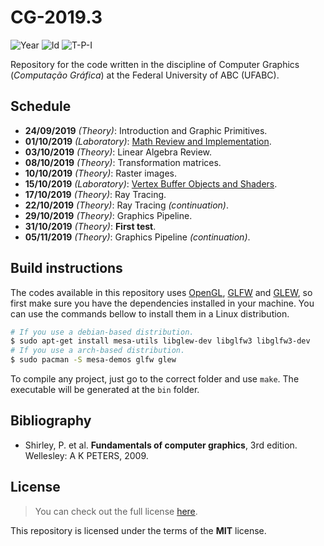 # CG-2019.3
![Year][year] ![Id][id] ![T-P-I][tpi]

Repository for the code written in the discipline of
Computer Graphics (*Computação Gráfica*) at the
Federal University of ABC (UFABC).

[year]: https://flat.badgen.net/badge/year/2019.3/blue
[id]: https://flat.badgen.net/badge/id/MCTA008-13/orange
[tpi]: https://flat.badgen.net/badge/T-P-I/3-1-4/grey

## Schedule

- **24/09/2019** *(Theory)*: Introduction and Graphic Primitives.
- **01/10/2019** *(Laboratory)*: [Math Review and Implementation].
- **03/10/2019** *(Theory)*: Linear Algebra Review.
- **08/10/2019** *(Theory)*: Transformation matrices.
- **10/10/2019** *(Theory)*: Raster images.
- **15/10/2019** *(Laboratory)*: [Vertex Buffer Objects and Shaders].
- **17/10/2019** *(Theory)*: Ray Tracing.
- **22/10/2019** *(Theory)*: Ray Tracing *(continuation)*.
- **29/10/2019** *(Theory)*: Graphics Pipeline.
- **31/10/2019** *(Theory)*: **First test**.
- **05/11/2019** *(Theory)*: Graphics Pipeline *(continuation)*.

[Math Review and Implementation]: laboratory/2019.10.01/
[Vertex Buffer Objects and Shaders]: laboratory/2019.10.15/

## Build instructions

The codes available in this repository uses [OpenGL], [GLFW] and [GLEW], so
first make sure you have the dependencies installed in your machine. You
can use the commands bellow to install them in a Linux distribution.

```bash
# If you use a debian-based distribution.
$ sudo apt-get install mesa-utils libglew-dev libglfw3 libglfw3-dev
# If you use a arch-based distribution.
$ sudo pacman -S mesa-demos glfw glew
```

To compile any project, just go to the correct folder and use `make`.
The executable will be generated at the `bin` folder.

[OpenGL]: https://www.opengl.org/
[GLFW]: https://www.glfw.org/download.html
[GLEW]: http://glew.sourceforge.net/

## Bibliography

- Shirley, P. et al. **Fundamentals of computer graphics**, 3rd edition.
  Wellesley: A K PETERS, 2009.

## License

> You can check out the full license [here](LICENSE).

This repository is licensed under the terms of the **MIT** license.
